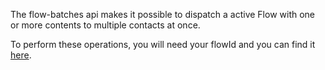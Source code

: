 The flow-batches api makes it possible to dispatch a active Flow with one or more contents to multiple contacts at once.

To perform these operations, you will need your flowId and you can find it <a href="https://app.zenvia.com/flows" target="_blank">here</a>.
